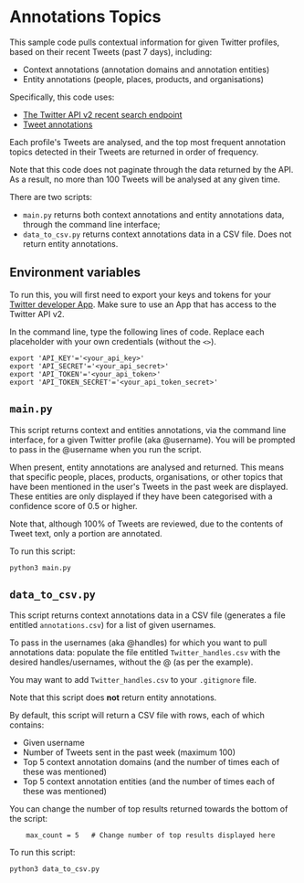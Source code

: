 # Annotations Topics

This sample code pulls contextual information for given Twitter profiles, based on their recent Tweets (past 7 days), including: 
* Context annotations (annotation domains and annotation entities)
* Entity annotations (people, places, products, and organisations)

Specifically, this code uses: 
* [The Twitter API v2 recent search endpoint](https://developer.twitter.com/en/docs/twitter-api/tweets/search/api-reference/get-tweets-search-recent)
* [Tweet annotations](https://developer.twitter.com/en/docs/twitter-api/annotations)

Each profile's Tweets are analysed, and the top most frequent annotation topics detected in their Tweets are returned in order of frequency. 

Note that this code does not paginate through the data returned by the API. As a result, no more than 100 Tweets will be analysed at any given time.

There are two scripts: 
* `main.py` returns both context annotations and entity annotations data, through the command line interface;
* `data_to_csv.py` returns context annotations data in a CSV file. Does not return entity annotations.

## Environment variables

To run this, you will first need to export your keys and tokens for your [Twitter developer App](https://developer.twitter.com/en/docs/apps/overview). Make sure to use an App that has access to the Twitter API v2. 

In the command line, type the following lines of code. Replace each placeholder with your own credentials (without the `<>`).

```
export 'API_KEY'='<your_api_key>'
export 'API_SECRET'='<your_api_secret>'
export 'API_TOKEN'='<your_api_token>'
export 'API_TOKEN_SECRET'='<your_api_token_secret>'
```

## `main.py`

This script returns context and entities annotations, via the command line interface, for a given Twitter profile (aka @username). You will be prompted to pass in the @username when you run the script.

When present, entity annotations are analysed and returned. This means that specific people, places, products, organisations, or other topics that have been mentioned in the user's Tweets in the past week are displayed. These entities are only displayed if they have been categorised with a confidence score of 0.5 or higher.

Note that, although 100% of Tweets are reviewed, due to the contents of Tweet text, only a portion are annotated.

To run this script:

```
python3 main.py
```

## `data_to_csv.py`

This script returns context annotations data in a CSV file (generates a file entitled `annotations.csv`) for a list of given usernames. 

To pass in the usernames (aka @handles) for which you want to pull annotations data: populate the file entitled `Twitter_handles.csv` with the desired handles/usernames, without the @ (as per the example).

You may want to add `Twitter_handles.csv` to your `.gitignore` file.

Note that this script does **not** return entity annotations.

By default, this script will return a CSV file with rows, each of which contains: 
* Given username
* Number of Tweets sent in the past week (maximum 100)
* Top 5 context annotation domains (and the number of times each of these was mentioned)
* Top 5 context annotation entities (and the number of times each of these was mentioned) 

You can change the number of top results returned towards the bottom of the script: 

```
    max_count = 5   # Change number of top results displayed here
```

To run this script:

```
python3 data_to_csv.py
```
